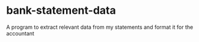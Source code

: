 # bank-statement-data
A program to extract relevant data from my statements and format it for the accountant 
